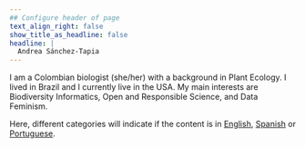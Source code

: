 ```yaml
---
## Configure header of page
text_align_right: false
show_title_as_headline: false
headline: |
  Andrea Sánchez-Tapia
---
```


<!--if show_title_as_headline: false it will display About-->

<!-- this is a subheadline -->
I am a Colombian biologist (she/her) with a background in Plant Ecology. I lived in Brazil and I currently live in the USA. My main interests are Biodiversity Informatics, Open and Responsible Science, and Data Feminism. 

Here, different categories will indicate if the content is in [English](/categories/english/), [Spanish](/categories/español/) or [Portuguese](/categories/português/). 
